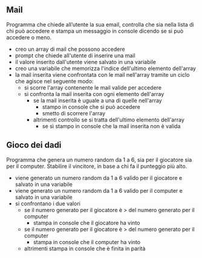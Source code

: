 ## Mail

Programma che chiede all’utente la sua email, controlla che sia nella lista di chi può accedere e stampa un messaggio in console dicendo se si può accedere o meno.

- creo un array di mail che possono accedere
- prompt che chiede all'utente di inserire una mail
- il valore inserito dall'utente viene salvato in una variabile
- creo una variabile che memorizza l'indice dell'ultimo elemento dell'array
- la mail inserita viene confrontata con le mail nell'array tramite un ciclo che agisce nel seguente modo:
  - si scorre l'array contenente le mail valide per accedere
  - si confronta la mail inserita con ogni elemento dell'array
    - se la mail inserita è uguale a una di quelle nell'array
      - stampo in console che si può accedere
      - smetto di scorrere l'array
    - altrimenti controllo se si tratta dell'ultimo elemento dell'array
      - se sì stampo in console che la mail inserita non è valida

## Gioco dei dadi

Programma che genera un numero random da 1 a 6, sia per il giocatore sia per il computer.
Stabilire il vincitore, in base a chi fa il punteggio più alto.

- viene generato un numero random da 1 a 6 valido per il giocatore e salvato in una variabile
- viene generato un numero random da 1 a 6 valido per il computer e salvato in una variabile
- si confrontano i due valori
  - se il numero generato per il giocatore è > del numero generato per il computer
    - stampa in console che il giocatore ha vinto
  - se il numero generato per il giocatore è > del numero generato per il computer
    - stampa in console che il computer ha vinto
  - altrimenti stampa in console che è finita in parità
